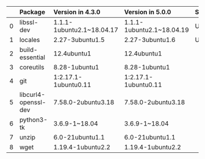<!-- markdown-link-check-disable -->

|    | Package              | Version in 4.3.0          | Version in 5.0.0          | Status   |
|---:|:---------------------|:--------------------------|:--------------------------|:---------|
|  0 | libssl-dev           | 1.1.1-1ubuntu2.1~18.04.17 | 1.1.1-1ubuntu2.1~18.04.19 | UPDATED  |
|  1 | locales              | 2.27-3ubuntu1.5           | 2.27-3ubuntu1.6           | UPDATED  |
|  2 | build-essential      | 12.4ubuntu1               | 12.4ubuntu1               |          |
|  3 | coreutils            | 8.28-1ubuntu1             | 8.28-1ubuntu1             |          |
|  4 | git                  | 1:2.17.1-1ubuntu0.11      | 1:2.17.1-1ubuntu0.11      |          |
|  5 | libcurl4-openssl-dev | 7.58.0-2ubuntu3.18        | 7.58.0-2ubuntu3.18        |          |
|  6 | python3-tk           | 3.6.9-1~18.04             | 3.6.9-1~18.04             |          |
|  7 | unzip                | 6.0-21ubuntu1.1           | 6.0-21ubuntu1.1           |          |
|  8 | wget                 | 1.19.4-1ubuntu2.2         | 1.19.4-1ubuntu2.2         |          |